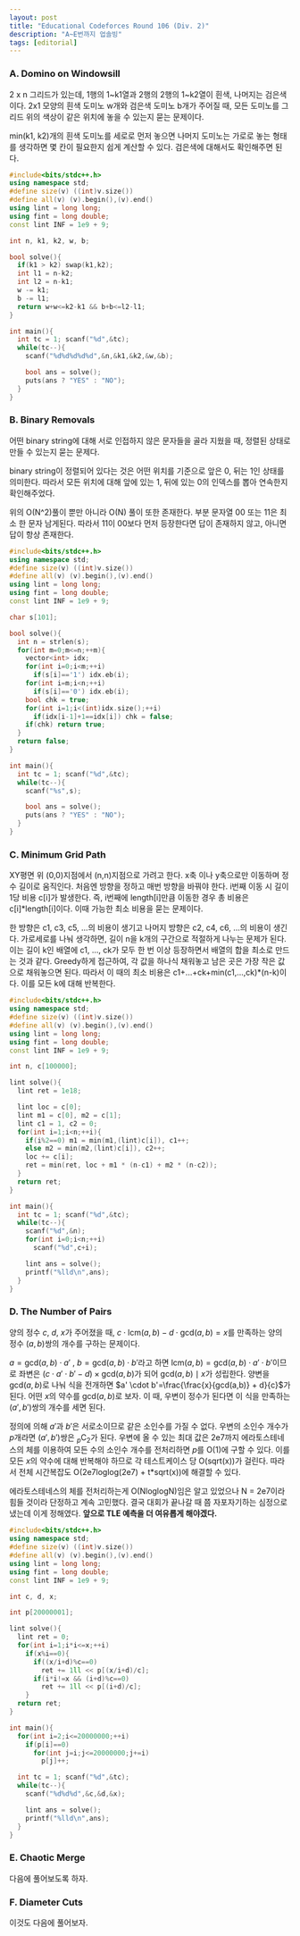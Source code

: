 ```yaml
---
layout: post
title: "Educational Codeforces Round 106 (Div. 2)"
description: "A~E번까지 업솔빙"
tags: [editorial]
---
```


### A. Domino on Windowsill

2 x n 그리드가 있는데, 1행의 1~k1열과 2행의 2행의 1~k2열이 흰색, 나머지는 검은색이다. 2x1 모양의 흰색 도미노 w개와 검은색 도미노 b개가 주어질 때, 모든 도미노를 그리드 위의 색상이 같은 위치에 놓을 수 있는지 묻는 문제이다.

min(k1, k2)개의 흰색 도미노를 세로로 먼저 놓으면 나머지 도미노는 가로로 놓는 형태를 생각하면 몇 칸이 필요한지 쉽게 계산할 수 있다. 검은색에 대해서도 확인해주면 된다.

```cpp
#include<bits/stdc++.h>
using namespace std;
#define size(v) ((int)v.size())
#define all(v) (v).begin(),(v).end()
using lint = long long;
using fint = long double;
const lint INF = 1e9 + 9;

int n, k1, k2, w, b;

bool solve(){
  if(k1 > k2) swap(k1,k2);
  int l1 = n-k2;
  int l2 = n-k1;
  w -= k1;
  b -= l1;
  return w+w<=k2-k1 && b+b<=l2-l1;
}

int main(){
  int tc = 1; scanf("%d",&tc);
  while(tc--){
    scanf("%d%d%d%d%d",&n,&k1,&k2,&w,&b);

    bool ans = solve();
    puts(ans ? "YES" : "NO");
  }
}
```

### B. Binary Removals

어떤 binary string에 대해 서로 인접하지 않은 문자들을 골라 지웠을 때, 정렬된 상태로 만들 수 있는지 묻는 문제다.

binary string이 정렬되어 있다는 것은 어떤 위치를 기준으로 앞은 0, 뒤는 1인 상태를 의미한다. 따라서 모든 위치에 대해 앞에 있는 1, 뒤에 있는 0의 인덱스를 뽑아 연속한지 확인해주었다.

위의 O(N^2)풀이 뿐만 아니라 O(N) 풀이 또한 존재한다. 부분 문자열 00 또는 11은 최소 한 문자 남게된다. 따라서 11이 00보다 먼저 등장한다면 답이 존재하지 않고, 아니면 답이 항상 존재한다.

```cpp
#include<bits/stdc++.h>
using namespace std;
#define size(v) ((int)v.size())
#define all(v) (v).begin(),(v).end()
using lint = long long;
using fint = long double;
const lint INF = 1e9 + 9;

char s[101];

bool solve(){
  int n = strlen(s);
  for(int m=0;m<=n;++m){
    vector<int> idx;
    for(int i=0;i<m;++i)
      if(s[i]=='1') idx.eb(i);
    for(int i=m;i<n;++i)
      if(s[i]=='0') idx.eb(i);
    bool chk = true;
    for(int i=1;i<(int)idx.size();++i)
      if(idx[i-1]+1==idx[i]) chk = false;
    if(chk) return true;
  } 
  return false;
}

int main(){
  int tc = 1; scanf("%d",&tc);
  while(tc--){
    scanf("%s",s);

    bool ans = solve();
    puts(ans ? "YES" : "NO");
  }
}
```

### C. Minimum Grid Path

XY평면 위 (0,0)지점에서 (n,n)지점으로 가려고 한다. x축 이나 y축으로만 이동하며 정수 길이로 움직인다. 처음엔 방향을 정하고 매번 방향을 바꿔야 한다. i번째 이동 시 길이 1당 비용 c[i]가 발생한다. 즉, i번째에 length[i]만큼 이동한 경우 총 비용은 c[i]*length[i]이다. 이때 가능한 최소 비용을 묻는 문제이다.

한 방향은 c1, c3, c5, ...의 비용이 생기고 나머지 방향은 c2, c4, c6, ...의 비용이 생긴다. 가로세로를 나눠 생각하면, 길이 n을 k개의 구간으로 적절하게 나누는 문제가 된다. 이는 길이 k인 배열에 c1, ..., ck가 모두 한 번 이상 등장하면서 배열의 합을 최소로 만드는 것과 같다. Greedy하게 접근하여, 각 값을 하나식 채워놓고 남은 곳은 가장 작은 값으로 채워놓으면 된다. 따라서 이 때의 최소 비용은 c1+...+ck+min(c1,...,ck)*(n-k)이다. 이를 모든 k에 대해 반복한다.

```cpp
#include<bits/stdc++.h>
using namespace std;
#define size(v) ((int)v.size())
#define all(v) (v).begin(),(v).end()
using lint = long long;
using fint = long double;
const lint INF = 1e9 + 9;

int n, c[100000];

lint solve(){
  lint ret = 1e18;

  lint loc = c[0];
  lint m1 = c[0], m2 = c[1];
  lint c1 = 1, c2 = 0;
  for(int i=1;i<n;++i){
    if(i%2==0) m1 = min(m1,(lint)c[i]), c1++;
    else m2 = min(m2,(lint)c[i]), c2++;
    loc += c[i];
    ret = min(ret, loc + m1 * (n-c1) + m2 * (n-c2));
  } 
  return ret;
} 

int main(){
  int tc = 1; scanf("%d",&tc);
  while(tc--){
    scanf("%d",&n);
    for(int i=0;i<n;++i)
      scanf("%d",c+i);

    lint ans = solve();
    printf("%lld\n",ans);
  }
}
```

### D. The Number of Pairs

양의 정수 $c$, $d$, $x$가 주어졌을 때, $c \cdot \mathrm{lcm}(a,b) - d \cdot \mathrm{gcd}(a,b) = x$를 만족하는 양의 정수 $(a,b)$쌍의 개수를 구하는 문제이다.

$a=\mathrm{gcd}(a,b)\cdot a'$ ,  $b=\mathrm{gcd}(a,b)\cdot b'$라고 하면 $\mathrm{lcm}(a,b) = \mathrm{gcd}(a,b) \cdot a' \cdot b'$이므로 좌변은 $(c \cdot a' \cdot b' - d)\times \mathrm{gcd}(a,b)$가 되어 $\mathrm{gcd}(a,b) \mid x$가 성립한다. 양변을 $\mathrm{gcd}(a,b)$로 나눠 식을 전개하면 $a' \cdot b'=\frac{\frac{x}{gcd(a,b)} + d}{c}$가 된다. 어떤 $x$의 약수를 $\mathrm{gcd}(a,b)$로 보자. 이 때, 우변이 정수가 된다면 이 식을 만족하는 $(a',b')$쌍의 개수를 세면 된다.

정의에 의해 $a'$과 $b'$은 서로소이므로 같은 소인수를 가질 수 없다. 우변의 소인수 개수가 $p$개라면  $(a',b')$쌍은 $_ {p}\mathrm{C}_{2}$가 된다. 우변에 올 수 있는 최대 값은 2e7까지 에라토스테네스의 체를 이용하여 모든 수의 소인수 개수를 전처리하면 $p$를 O(1)에 구할 수 있다. 이를 모든 $x$의 약수에 대해 반복해야 하므로 각 테스트케이스 당 O(sqrt(x))가 걸린다. 따라서 전체 시간복잡도 O(2e7loglog(2e7) + t*sqrt(x))에 해결할 수 있다.

에라토스테네스의 체를 전처리하는게 O(NloglogN)임은 알고 있었으나 N = 2e7이라 힘들 것이라 단정하고 계속 고민했다. 결국 대회가 끝나갈 때 쯤 자포자기하는 심정으로 냈는데 이게 정해였다. **앞으로 TLE 예측을 더 여유롭게 해야겠다.**

```cpp
#include<bits/stdc++.h>
using namespace std;
#define size(v) ((int)v.size())
#define all(v) (v).begin(),(v).end()
using lint = long long;
using fint = long double;
const lint INF = 1e9 + 9;

int c, d, x;

int p[20000001];

lint solve(){
  lint ret = 0;
  for(int i=1;i*i<=x;++i)
    if(x%i==0){
      if((x/i+d)%c==0)
        ret += 1ll << p[(x/i+d)/c];
      if(i*i!=x && (i+d)%c==0)
        ret += 1ll << p[(i+d)/c];
    }
  return ret;
} 

int main(){
  for(int i=2;i<=20000000;++i)
    if(p[i]==0)
      for(int j=i;j<=20000000;j+=i)
        p[j]++;

  int tc = 1; scanf("%d",&tc);
  while(tc--){
    scanf("%d%d%d",&c,&d,&x);

    lint ans = solve();
    printf("%lld\n",ans);
  }
}
```

### E. Chaotic Merge

다음에 풀어보도록 하자.

### F. Diameter Cuts

이것도 다음에 풀어보자.
